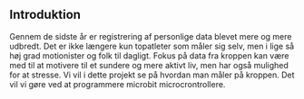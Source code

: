 ## Introduktion

Gennem de sidste år er registrering af personlige data blevet mere og mere udbredt.
Det er ikke længere kun topatleter som måler sig selv, men i lige så høj grad motionister og folk til dagligt. Fokus på data fra kroppen kan være med til at motivere til et sundere og mere aktivt liv, men har også mulighed for at stresse. Vi vil i dette projekt se på hvordan man måler på kroppen. Det vil vi gøre ved at programmere microbit microcrontrollere.
